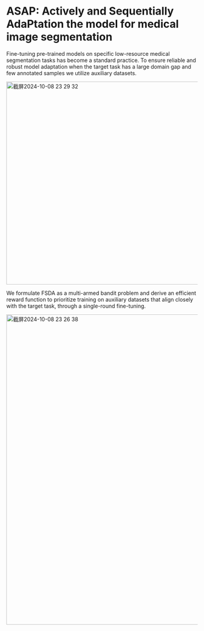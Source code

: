 # ASAP: Actively and Sequentially AdaPtation the model for medical image segmentation



Fine-tuning pre-trained models on specific low-resource medical segmentation tasks has become a standard practice.
To ensure reliable and robust model adaptation when the target task has a large domain gap and few annotated samples we utilize auxiliary datasets.

<img width="535" alt="截屏2024-10-08 23 29 32" src="https://github.com/user-attachments/assets/d596ad07-c5d7-4236-ad24-13ff5f95738b">

We formulate FSDA as a multi-armed bandit problem and derive an efficient reward function to prioritize training on auxiliary datasets that align closely with the target task, through a single-round fine-tuning.

<img width="818" alt="截屏2024-10-08 23 26 38" src="https://github.com/user-attachments/assets/d5538a15-9384-434a-ad33-a0938bb5415e">
